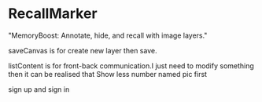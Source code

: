# RecallMarker
"MemoryBoost: Annotate, hide, and recall with image layers."

saveCanvas is for create new layer then save.

listContent is for front-back communication.I just need to modify something then 
    it can be realised that Show less number named pic first

sign up and sign in